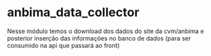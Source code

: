 # anbima_data_collector
Nesse módulo temos o download dos dados do site da cvm/anbima e posterior inserção das informações no banco de dados (para ser consumido na api que passará ao front)